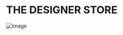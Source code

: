 # THE DESIGNER STORE
![image](https://github.com/mwongess/multiframe-shop/assets/86522089/621f8928-5553-4549-8b00-4d9fc6c0ca9f)

